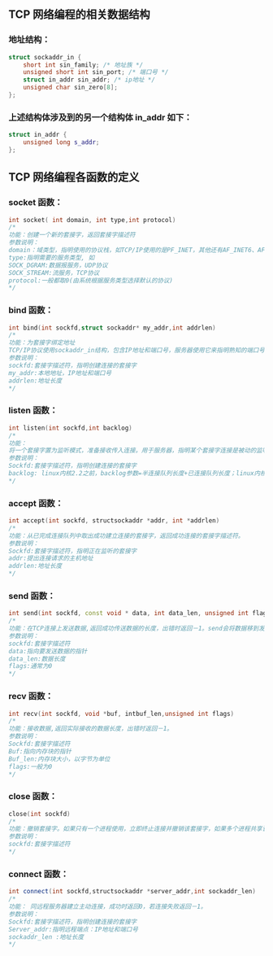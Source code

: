 ## TCP 网络编程的相关数据结构 

### 地址结构：

```cpp
struct sockaddr_in {
    short int sin_family; /* 地址族 */
    unsigned short int sin_port; /* 端口号 */
    struct in_addr sin_addr; /* ip地址 */
    unsigned char sin_zero[8];
};
```
### 上述结构体涉及到的另一个结构体 in_addr 如下：

```cpp
struct in_addr {
    unsigned long s_addr;
};
``` 
## TCP 网络编程各函数的定义

### socket 函数：

```cpp
int socket( int domain, int type,int protocol)
/*
功能：创建一个新的套接字，返回套接字描述符
参数说明：
domain：域类型，指明使用的协议栈，如TCP/IP使用的是PF_INET，其他还有AF_INET6、AF_UNIX
type:指明需要的服务类型, 如
SOCK_DGRAM:数据报服务，UDP协议
SOCK_STREAM:流服务，TCP协议
protocol:一般都取0(由系统根据服务类型选择默认的协议)
*/
```

### bind 函数： 

```cpp
int bind(int sockfd,struct sockaddr* my_addr,int addrlen)
/*
功能：为套接字绑定地址
TCP/IP协议使用sockaddr_in结构，包含IP地址和端口号，服务器使用它来指明熟知的端口号，然后等待连接
参数说明：
sockfd:套接字描述符，指明创建连接的套接字
my_addr:本地地址，IP地址和端口号
addrlen:地址长度
*/
```
### listen 函数： 

```cpp
int listen(int sockfd,int backlog)
/*
功能：
将一个套接字置为监听模式，准备接收传入连接。用于服务器，指明某个套接字连接是被动的监听状态。
参数说明：
Sockfd:套接字描述符，指明创建连接的套接字
backlog: linux内核2.2之前，backlog参数=半连接队列长度+已连接队列长度；linux内核2.2之后，backlog参数=已连接队列（Accept队列）长度
*/
```

### accept 函数： 

```cpp
int accept(int sockfd, structsockaddr *addr, int *addrlen)
/*
功能：从已完成连接队列中取出成功建立连接的套接字，返回成功连接的套接字描述符。
参数说明：
Sockfd:套接字描述符，指明正在监听的套接字
addr:提出连接请求的主机地址
addrlen:地址长度
*/
``` 

### send 函数：

```cpp
int send(int sockfd, const void * data, int data_len, unsigned int flags)
/*
功能：在TCP连接上发送数据,返回成功传送数据的长度，出错时返回－1。send会将数据移到发送缓冲区中。
参数说明：
sockfd:套接字描述符
data:指向要发送数据的指针
data_len:数据长度
flags:通常为0
*/
``` 
### recv 函数： 

```cpp
int recv(int sockfd, void *buf, intbuf_len,unsigned int flags)
/*
功能：接收数据,返回实际接收的数据长度，出错时返回－1。
参数说明：
Sockfd:套接字描述符
Buf:指向内存块的指针
Buf_len:内存块大小，以字节为单位
flags:一般为0
*/
```  

### close 函数：  

```cpp
close(int sockfd)
/*
功能：撤销套接字。如果只有一个进程使用，立即终止连接并撤销该套接字，如果多个进程共享该套接字，将引用数减一，如果引用数降到零，则关闭连接并撤销套接字。
参数说明：
sockfd:套接字描述符
*/ 
```  

### connect 函数：

```cpp
int connect(int sockfd,structsockaddr *server_addr,int sockaddr_len)
/*
功能： 同远程服务器建立主动连接，成功时返回0，若连接失败返回－1。
参数说明：
Sockfd:套接字描述符，指明创建连接的套接字
Server_addr:指明远程端点：IP地址和端口号
sockaddr_len :地址长度
*/
```

